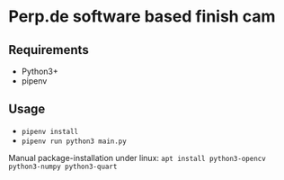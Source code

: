 Perp.de software based finish cam
===

Requirements
---

* Python3+
* pipenv

Usage
---

* `pipenv install`
* `pipenv run python3 main.py`

Manual package-installation under linux: `apt install python3-opencv python3-numpy python3-quart`
